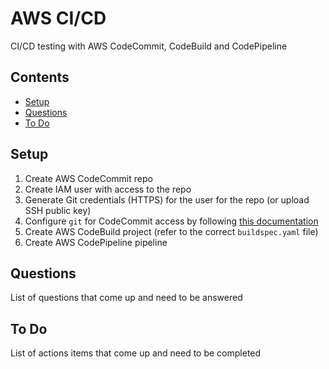 # AWS CI/CD

CI/CD testing with AWS CodeCommit, CodeBuild and CodePipeline


## Contents

- [Setup](#Setup)
- [Questions](#Questions)
- [To Do](#To-Do)


## Setup

1. Create AWS CodeCommit repo
2. Create IAM user with access to the repo
3. Generate Git credentials (HTTPS) for the user for the repo (or upload SSH public key)
4. Configure `git` for CodeCommit access by following [this documentation](https://docs.aws.amazon.com/codecommit/latest/userguide/setting-up-https-unixes.html#setting-up-https-unixes-credential-helper)
5. Create AWS CodeBuild project (refer to the correct `buildspec.yaml` file)
6. Create AWS CodePipeline pipeline


## Questions

List of questions that come up and need to be answered


## To Do

List of actions items that come up and need to be completed
